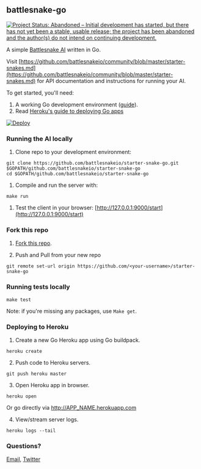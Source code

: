## battlesnake-go
[![Project Status: Abandoned – Initial development has started, but there has not yet been a stable, usable release; the project has been abandoned and the author(s) do not intend on continuing development.](http://www.repostatus.org/badges/latest/abandoned.svg)](http://www.repostatus.org/#abandoned)

A simple [Battlesnake AI](http://battlesnake.io) written in Go.

Visit [https://github.com/battlesnakeio/community/blob/master/starter-snakes.md](https://github.com/battlesnakeio/community/blob/master/starter-snakes.md) for API documentation and instructions for running your AI.

To get started, you'll need:
  1. A working Go development environment ([guide](https://golang.org/doc/install)).
  1. Read [Heroku's guide to deploying Go apps](https://devcenter.heroku.com/articles/getting-started-with-go#introduction)

[![Deploy](https://www.herokucdn.com/deploy/button.png)](https://heroku.com/deploy)

### Running the AI locally

1. Clone repo to your development environment:
```
git clone https://github.com/battlesnakeio/starter-snake-go.git $GOPATH/github.com/battlesnakeio/starter-snake-go
cd $GOPATH/github.com/battlesnakeio/starter-snake-go
```

1. Compile and run the server with:

```
make run
```

1. Test the client in your browser: [http://127.0.0.1:9000/start](http://127.0.0.1:9000/start)

### Fork this repo

1. [Fork this repo](https://github.com/battlesnakeio/starter-snake-go/fork).

1. Push and Pull from your new repo
```
git remote set-url origin https://github.com/<your-username>/starter-snake-go
```

### Running tests locally

```
make test
```

Note: if you're missing any packages, use `Make get`.

### Deploying to Heroku

1) Create a new Go Heroku app using Go buildpack.
```
heroku create
```

2) Push code to Heroku servers.
```
git push heroku master
```

3) Open Heroku app in browser.
```
heroku open
```
Or go directly via http://APP_NAME.herokuapp.com

4) View/stream server logs.
```
heroku logs --tail
```

### Questions?

[Email](mailto:battlesnake@sendwithus.com), [Twitter](http://twitter.com/send_with_us)
